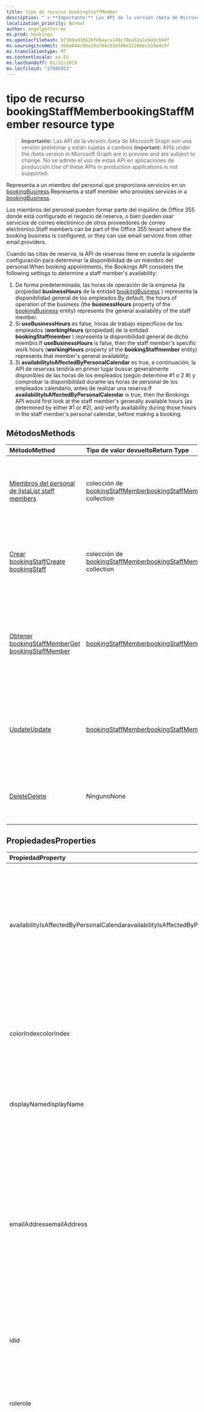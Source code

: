 ```yaml
---
title: tipo de recurso bookingStaffMember
description: " > **Importante:** Las API de la versión /beta de Microsoft Graph son una versión preliminar y están sujetas a cambios. No se admite el uso de estas API en aplicaciones de producción."
localization_priority: Normal
author: angelgolfer-ms
ms.prod: bookings
ms.openlocfilehash: b7369ad3662bf86aaca14bc78ea52a1ebddcb4df
ms.sourcegitcommit: 36be044c89a19af84c93e586e22200ec919e4c9f
ms.translationtype: MT
ms.contentlocale: es-ES
ms.lasthandoff: 01/12/2019
ms.locfileid: "27985952"
---
```

# <a name="bookingstaffmember-resource-type"></a><span data-ttu-id="7087d-104">tipo de recurso bookingStaffMember</span><span class="sxs-lookup"><span data-stu-id="7087d-104">bookingStaffMember resource type</span></span>

 > <span data-ttu-id="7087d-105">**Importante:** Las API de la versión /beta de Microsoft Graph son una versión preliminar y están sujetas a cambios.</span><span class="sxs-lookup"><span data-stu-id="7087d-105">**Important:** APIs under the /beta version in Microsoft Graph are in preview and are subject to change.</span></span> <span data-ttu-id="7087d-106">No se admite el uso de estas API en aplicaciones de producción.</span><span class="sxs-lookup"><span data-stu-id="7087d-106">Use of these APIs in production applications is not supported.</span></span>
 
<span data-ttu-id="7087d-107">Representa a un miembro del personal que proporciona servicios en un [bookingBusiness](bookingbusiness.md).</span><span class="sxs-lookup"><span data-stu-id="7087d-107">Represents a staff member who provides services in a [bookingBusiness](bookingbusiness.md).</span></span>

<span data-ttu-id="7087d-108">Los miembros del personal pueden formar parte del inquilino de Office 355 donde está configurado el negocio de reserva, o bien pueden usar servicios de correo electrónico de otros proveedores de correo electrónico.</span><span class="sxs-lookup"><span data-stu-id="7087d-108">Staff members can be part of the Office 355 tenant where the booking business is configured, or they can use email services from other email providers.</span></span>

<span data-ttu-id="7087d-109">Cuando las citas de reserva, la API de reservas tiene en cuenta la siguiente configuración para determinar la disponibilidad de un miembro del personal:</span><span class="sxs-lookup"><span data-stu-id="7087d-109">When booking appointments, the Bookings API considers the following settings to determine a staff member's availability:</span></span> 

1. <span data-ttu-id="7087d-110">De forma predeterminada, las horas de operación de la empresa (la propiedad **businessHours** de la entidad [bookingBusiness](bookingbusiness.md) ) representa la disponibilidad general de los empleados.</span><span class="sxs-lookup"><span data-stu-id="7087d-110">By default, the hours of operation of the business (the **businessHours** property of the [bookingBusiness](bookingbusiness.md) entity) represents the general availability of the staff member.</span></span>
2. <span data-ttu-id="7087d-111">Si **useBusinessHours** es false, horas de trabajo específicos de los empleados (**workingHours** (propiedad) de la entidad **bookingStaffmember** ) representa la disponibilidad general de dicho miembro.</span><span class="sxs-lookup"><span data-stu-id="7087d-111">If **useBusinessHours** is false, then the staff member's specific work hours (**workingHours** property of the **bookingStaffmember** entity) represents that member's general availability.</span></span>
3. <span data-ttu-id="7087d-112">Si **availabilityIsAffectedByPersonalCalendar** es true, a continuación, la API de reservas tendría en primer lugar buscar generalmente disponibles de las horas de los empleados (según determine #1 o 2 #) y comprobar la disponibilidad durante las horas de personal de los empleados calendario, antes de realizar una reserva.</span><span class="sxs-lookup"><span data-stu-id="7087d-112">If **availabilityIsAffectedByPersonalCalendar** is true, then the Bookings API would first look at the staff member's generally available hours (as determined by either #1 or #2), and verify availability during those hours in the staff member's personal calendar, before making a booking.</span></span>

## <a name="methods"></a><span data-ttu-id="7087d-113">Métodos</span><span class="sxs-lookup"><span data-stu-id="7087d-113">Methods</span></span>

| <span data-ttu-id="7087d-114">Método</span><span class="sxs-lookup"><span data-stu-id="7087d-114">Method</span></span>           | <span data-ttu-id="7087d-115">Tipo de valor devuelto</span><span class="sxs-lookup"><span data-stu-id="7087d-115">Return Type</span></span>    |<span data-ttu-id="7087d-116">Descripción</span><span class="sxs-lookup"><span data-stu-id="7087d-116">Description</span></span>|
|:---------------|:--------|:----------|
|[<span data-ttu-id="7087d-117">Miembros del personal de lista</span><span class="sxs-lookup"><span data-stu-id="7087d-117">List staff members</span></span>](../api/bookingbusiness-list-staffmembers.md) | <span data-ttu-id="7087d-118">colección de [bookingStaffMember](bookingstaffmember.md)</span><span class="sxs-lookup"><span data-stu-id="7087d-118">[bookingStaffMember](bookingstaffmember.md) collection</span></span> | <span data-ttu-id="7087d-119">Para obtener una lista de objetos de **bookingStaffMember** en el especificado [bookingbusiness](../resources/bookingbusiness.md).</span><span class="sxs-lookup"><span data-stu-id="7087d-119">Get a list of **bookingStaffMember** objects in the specified [bookingbusiness](../resources/bookingbusiness.md).</span></span> |
|[<span data-ttu-id="7087d-120">Crear bookingStaff</span><span class="sxs-lookup"><span data-stu-id="7087d-120">Create bookingStaff</span></span>](../api/bookingbusiness-post-staffmembers.md) | <span data-ttu-id="7087d-121">colección de [bookingStaffMember](bookingstaffmember.md)</span><span class="sxs-lookup"><span data-stu-id="7087d-121">[bookingStaffMember](bookingstaffmember.md) collection</span></span> | <span data-ttu-id="7087d-122">Crear un nuevo **bookingStaffMember** en la [bookingbusiness](../resources/bookingbusiness.md)de especificado.</span><span class="sxs-lookup"><span data-stu-id="7087d-122">Create a new **bookingStaffMember** in the specified [bookingbusiness](../resources/bookingbusiness.md).</span></span> |
|[<span data-ttu-id="7087d-123">Obtener bookingStaffMember</span><span class="sxs-lookup"><span data-stu-id="7087d-123">Get bookingStaffMember</span></span>](../api/bookingstaffmember-get.md) | [<span data-ttu-id="7087d-124">bookingStaffMember</span><span class="sxs-lookup"><span data-stu-id="7087d-124">bookingStaffMember</span></span>](bookingstaffmember.md) |<span data-ttu-id="7087d-125">Obtener las propiedades y relaciones de un **bookingStaffMember** en la [bookingbusiness](../resources/bookingbusiness.md)de especificado.</span><span class="sxs-lookup"><span data-stu-id="7087d-125">Get the properties and relationships of a **bookingStaffMember** in the specified [bookingbusiness](../resources/bookingbusiness.md).</span></span>|
|[<span data-ttu-id="7087d-126">Update</span><span class="sxs-lookup"><span data-stu-id="7087d-126">Update</span></span>](../api/bookingstaffmember-update.md) | [<span data-ttu-id="7087d-127">bookingStaffMember</span><span class="sxs-lookup"><span data-stu-id="7087d-127">bookingStaffMember</span></span>](bookingstaffmember.md)    |<span data-ttu-id="7087d-128">Actualizar las propiedades de un **bookingStaffMember** en la [bookingbusiness](../resources/bookingbusiness.md)de especificado.</span><span class="sxs-lookup"><span data-stu-id="7087d-128">Update the properties of a **bookingStaffMember** in the specified [bookingbusiness](../resources/bookingbusiness.md).</span></span>|
|[<span data-ttu-id="7087d-129">Delete</span><span class="sxs-lookup"><span data-stu-id="7087d-129">Delete</span></span>](../api/bookingstaffmember-delete.md) | <span data-ttu-id="7087d-130">Ninguno</span><span class="sxs-lookup"><span data-stu-id="7087d-130">None</span></span> |<span data-ttu-id="7087d-131">Eliminar a un miembro del personal en el especificado [bookingbusiness](../resources/bookingbusiness.md).</span><span class="sxs-lookup"><span data-stu-id="7087d-131">Delete a staff member in the specified [bookingbusiness](../resources/bookingbusiness.md).</span></span> |

## <a name="properties"></a><span data-ttu-id="7087d-132">Propiedades</span><span class="sxs-lookup"><span data-stu-id="7087d-132">Properties</span></span>
| <span data-ttu-id="7087d-133">Propiedad</span><span class="sxs-lookup"><span data-stu-id="7087d-133">Property</span></span>     | <span data-ttu-id="7087d-134">Tipo</span><span class="sxs-lookup"><span data-stu-id="7087d-134">Type</span></span>   |<span data-ttu-id="7087d-135">Descripción</span><span class="sxs-lookup"><span data-stu-id="7087d-135">Description</span></span>|
|:---------------|:--------|:----------|
|<span data-ttu-id="7087d-136">availabilityIsAffectedByPersonalCalendar</span><span class="sxs-lookup"><span data-stu-id="7087d-136">availabilityIsAffectedByPersonalCalendar</span></span>|<span data-ttu-id="7087d-137">Booleano</span><span class="sxs-lookup"><span data-stu-id="7087d-137">Boolean</span></span>|<span data-ttu-id="7087d-138">True significa que si el miembro del personal es un usuario de Office 365, la API de reservas debería comprobar disponibilidad de los empleados en su calendario personal en Office 365, antes de realizar una reserva.</span><span class="sxs-lookup"><span data-stu-id="7087d-138">True means that if the staff member is an Office 365 user, the Bookings API would verify the staff member's availability in their personal calendar in Office 365, before making a booking.</span></span> |
|<span data-ttu-id="7087d-139">colorIndex</span><span class="sxs-lookup"><span data-stu-id="7087d-139">colorIndex</span></span>|<span data-ttu-id="7087d-140">Int32</span><span class="sxs-lookup"><span data-stu-id="7087d-140">Int32</span></span>|<span data-ttu-id="7087d-141">Identifica un color para representar al miembro del personal.</span><span class="sxs-lookup"><span data-stu-id="7087d-141">Identifies a color to represent the staff member.</span></span> <span data-ttu-id="7087d-142">El color se corresponde con la paleta de colores en la página de **Detalles del personal** en la aplicación de reservas.</span><span class="sxs-lookup"><span data-stu-id="7087d-142">The color corresponds to the color palette in the **Staff details** page in the Bookings app.</span></span>|
|<span data-ttu-id="7087d-143">displayName</span><span class="sxs-lookup"><span data-stu-id="7087d-143">displayName</span></span>|<span data-ttu-id="7087d-144">Cadena</span><span class="sxs-lookup"><span data-stu-id="7087d-144">String</span></span>|<span data-ttu-id="7087d-145">El nombre del miembro del personal, tal como se muestra a los clientes.</span><span class="sxs-lookup"><span data-stu-id="7087d-145">The name of the staff member, as displayed to customers.</span></span> <span data-ttu-id="7087d-146">Obligatorio.</span><span class="sxs-lookup"><span data-stu-id="7087d-146">Required.</span></span>|
|<span data-ttu-id="7087d-147">emailAddress</span><span class="sxs-lookup"><span data-stu-id="7087d-147">emailAddress</span></span>|<span data-ttu-id="7087d-148">Cadena</span><span class="sxs-lookup"><span data-stu-id="7087d-148">String</span></span>|<span data-ttu-id="7087d-149">La dirección de correo electrónico del miembro del personal.</span><span class="sxs-lookup"><span data-stu-id="7087d-149">The email address of the staff member.</span></span> <span data-ttu-id="7087d-150">Esto puede ser en el mismo arrendatario de Office 365 como la empresa o en un dominio de correo electrónico diferentes.</span><span class="sxs-lookup"><span data-stu-id="7087d-150">This can be in the same Office 365 tenant as the business, or in a different email domain.</span></span> <span data-ttu-id="7087d-151">Se puede usar esta dirección de correo electrónico si la propiedad **sendConfirmationsToOwner** está establecida en true en la directiva de programación de la empresa.</span><span class="sxs-lookup"><span data-stu-id="7087d-151">This email address can be used if the **sendConfirmationsToOwner** property is set to true in the scheduling policy of the business.</span></span> <span data-ttu-id="7087d-152">Obligatorio.</span><span class="sxs-lookup"><span data-stu-id="7087d-152">Required.</span></span>|
|<span data-ttu-id="7087d-153">id</span><span class="sxs-lookup"><span data-stu-id="7087d-153">id</span></span>|<span data-ttu-id="7087d-154">Cadena</span><span class="sxs-lookup"><span data-stu-id="7087d-154">String</span></span>| <span data-ttu-id="7087d-155">El identificador del miembro del personal, en un formato GUID.</span><span class="sxs-lookup"><span data-stu-id="7087d-155">The ID of the staff member, in a GUID format.</span></span> <span data-ttu-id="7087d-156">Solo lectura.</span><span class="sxs-lookup"><span data-stu-id="7087d-156">Read-only.</span></span>|
|<span data-ttu-id="7087d-157">role</span><span class="sxs-lookup"><span data-stu-id="7087d-157">role</span></span>|<span data-ttu-id="7087d-158">string</span><span class="sxs-lookup"><span data-stu-id="7087d-158">string</span></span>| <span data-ttu-id="7087d-159">La función del miembro del personal de la empresa.</span><span class="sxs-lookup"><span data-stu-id="7087d-159">The role of the staff member in the business.</span></span> <span data-ttu-id="7087d-160">Los valores posibles son: `guest`, `administrator`, `viewer` y `externalGuest`.</span><span class="sxs-lookup"><span data-stu-id="7087d-160">Possible values are: `guest`, `administrator`, `viewer`, `externalGuest`.</span></span> <span data-ttu-id="7087d-161">Obligatorio.</span><span class="sxs-lookup"><span data-stu-id="7087d-161">Required.</span></span>|
|<span data-ttu-id="7087d-162">useBusinessHours</span><span class="sxs-lookup"><span data-stu-id="7087d-162">useBusinessHours</span></span>|<span data-ttu-id="7087d-163">Booleano</span><span class="sxs-lookup"><span data-stu-id="7087d-163">Boolean</span></span>|<span data-ttu-id="7087d-164">True significa que la disponibilidad de los empleados es como especificado en la propiedad **businessHours** de la empresa.</span><span class="sxs-lookup"><span data-stu-id="7087d-164">True means the staff member's availability is as specified in the **businessHours** property of the business.</span></span> <span data-ttu-id="7087d-165">False significa que la disponibilidad está determinada por el valor de la propiedad **workingHours** de los empleados.</span><span class="sxs-lookup"><span data-stu-id="7087d-165">False means the availability is determined by the staff member's **workingHours** property setting.</span></span>|
|<span data-ttu-id="7087d-166">workingHours</span><span class="sxs-lookup"><span data-stu-id="7087d-166">workingHours</span></span>|<span data-ttu-id="7087d-167">colección de [bookingWorkHours](bookingworkhours.md)</span><span class="sxs-lookup"><span data-stu-id="7087d-167">[bookingWorkHours](bookingworkhours.md) collection</span></span>|<span data-ttu-id="7087d-168">El intervalo de horas de cada día de la semana en los que el miembro del personal está disponible para reserva.</span><span class="sxs-lookup"><span data-stu-id="7087d-168">The range of hours each day of the week that the staff member is available for booking.</span></span> <span data-ttu-id="7087d-169">De forma predeterminada, se inicializan para ser la misma que la propiedad **businessHours** de la empresa.</span><span class="sxs-lookup"><span data-stu-id="7087d-169">By default, they are initialized to be the same as the **businessHours** property of the business.</span></span>|

## <a name="relationships"></a><span data-ttu-id="7087d-170">Relaciones</span><span class="sxs-lookup"><span data-stu-id="7087d-170">Relationships</span></span>
<span data-ttu-id="7087d-171">Ninguno</span><span class="sxs-lookup"><span data-stu-id="7087d-171">None</span></span>


## <a name="json-representation"></a><span data-ttu-id="7087d-172">Representación JSON</span><span class="sxs-lookup"><span data-stu-id="7087d-172">JSON representation</span></span>

<span data-ttu-id="7087d-173">La siguiente es una representación JSON del recurso</span><span class="sxs-lookup"><span data-stu-id="7087d-173">The following is a JSON representation of the resource.</span></span>

<!-- {
  "blockType": "resource",
  "optionalProperties": [

  ],
  "@odata.type": "microsoft.graph.bookingStaffMember"
}-->

```json
{
  "availabilityIsAffectedByPersonalCalendar": true,
  "colorIndex": 1024,
  "displayName": "String",
  "emailAddress": "String",
  "id": "String (identifier)",
  "role": "string",
  "useBusinessHours": true,
  "workingHours": [{"@odata.type": "microsoft.graph.bookingWorkHours"}]
}

```

<!-- uuid: 8fcb5dbc-d5aa-4681-8e31-b001d5168d79
2015-10-25 14:57:30 UTC -->
<!-- {
  "type": "#page.annotation",
  "description": "bookingStaffMember resource",
  "keywords": "",
  "section": "documentation",
  "tocPath": ""
}-->
